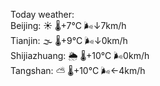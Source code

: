 Today weather:  
Beijing: ☀️ 🌡️+7°C 🌬️↓7km/h  
Tianjin: 🌫  🌡️+9°C 🌬️↓0km/h  
Shijiazhuang: 🌦 🌡️+10°C 🌬️0km/h  
Tangshan: ⛅️  🌡️+10°C 🌬️←4km/h  
